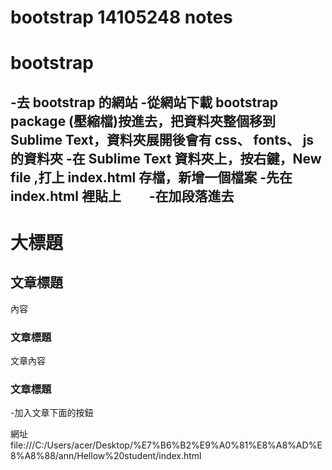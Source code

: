 # bootstrap 14105248 notes
# bootstrap 
-去 bootstrap 的網站
-從網站下載 bootstrap package (壓縮檔)按進去，把資料夾整個移到 Sublime Text，資料夾展開後會有 css、 fonts、 js 的資料夾
-在 Sublime Text 資料夾上，按右鍵，New file ,打上 index.html 存檔，新增一個檔案
-先在 index.html 裡貼上 <!DOCTYPE html>  <html lang='en'> <head>  <title>Hellow student</title>   </head> <body>
-在加段落進去<h1>大標題</h1>
        <h2>文章標題</h2>
          <p>內容</p>
          <h3>文章標題</h3>
         <p>文章內容</p>
         <h3>文章標題</h3>
         </body>
         </html>
-加入文章下面的按鈕
-




網址  file:///C:/Users/acer/Desktop/%E7%B6%B2%E9%A0%81%E8%A8%AD%E8%A8%88/ann/Hellow%20student/index.html
